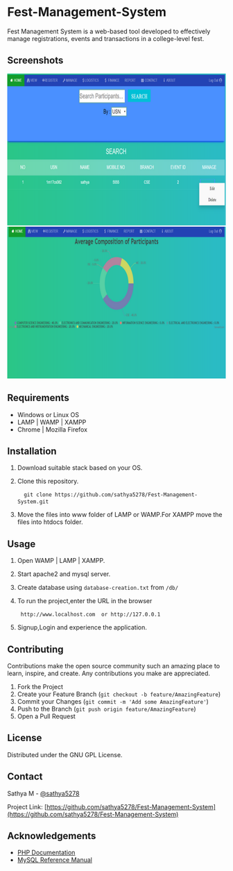 # Fest-Management-System
Fest Management System is a web-based tool developed to effectively manage registrations,
events and transactions in a college-level fest.

## Screenshots

<img src = assets/manage.png height = 350 width = 900>
<img src = assets/report.png height = 350 width = 900>

## Requirements
* Windows or Linux OS
* LAMP | WAMP | XAMPP 
* Chrome | Mozilla Firefox

## Installation
1. Download suitable stack based on your OS.
2. Clone this repository.

         git clone https://github.com/sathya5278/Fest-Management-System.git
3. Move the files into www folder of LAMP or WAMP.For XAMPP move the files into htdocs folder. 

## Usage
1. Open WAMP | LAMP | XAMPP.
2. Start apache2 and mysql server.
3. Create database using `database-creation.txt` from `/db/`
4. To run the project,enter the URL in the browser

        http://www.localhost.com  or http://127.0.0.1
5. Signup,Login and experience the application.
## Contributing
Contributions make the open source community such an amazing place to learn, inspire, and create. Any contributions you make are appreciated.

1. Fork the Project
2. Create your Feature Branch (`git checkout -b feature/AmazingFeature`)
3. Commit your Changes (`git commit -m 'Add some AmazingFeature'`)
4. Push to the Branch (`git push origin feature/AmazingFeature`)
5. Open a Pull Request

## License

Distributed under the GNU GPL License.

## Contact

Sathya M - [@sathya5278](https://github.com/sathya5278)

Project Link: [https://github.com/sathya5278/Fest-Management-System](https://github.com/sathya5278/Fest-Management-System)



## Acknowledgements
* [PHP Documentation](https://www.php.net/manual/en/)
* [MySQL Reference Manual](https://dev.mysql.com/doc/refman/8.0/en/)
